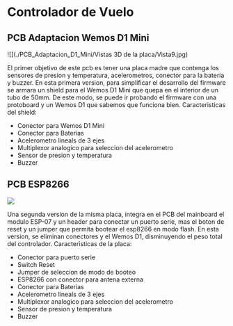 # Controlador de Vuelo

## PCB Adaptacion Wemos D1 Mini
 
 ![](./PCB_Adaptacion_D1_Mini/Vistas 3D de la placa/Vista9.jpg)
 
 El primer objetivo de este pcb es tener una placa madre que contenga los sensores de presion y temperatura, acelerometros, conector para la bateria y buzzer.
 En esta primera version, para simplificar el desarrollo del firmware se armara un shield para el Wemos D1 Mini que quepa en el interior de un tubo de 50mm. De este modo, se puede ir probando el firmware con una protoboard y un Wemos D1 que sabemos que funciona bien.
 Caracteristicas del shield:
-  	 Conector para Wemos D1 Mini
-  	 Conector para Baterias
-  	 Acelerometro lineals de 3 ejes
-  	 Multiplexor analogico para seleccion del acelerometro
-  	 Sensor de presion y temperatura
-  	 Buzzer
 
## PCB ESP8266

 ![](https://circuits4you.com/wp-content/uploads/2016/12/ESP8266-Programming-Circuit.png)

 Una segunda version de la misma placa, integra en el PCB del mainboard el modulo ESP-07 y un header para conectar un puerto serie, mas el boton de reset y un jumper que permita bootear el esp8266 en modo flash.
 En esta version, se eliminan conectores y el Wemos D1, disminuyendo el peso total del controlador.
 Caracteristicas de la placa:
-  	 Conector para puerto serie
-  	 Switch Reset
-  	 Jumper de seleccion de modo de booteo
-  	 ESP8266 con conector para antena externa
-  	 Conector para Baterias
-  	 Acelerometro lineals de 3 ejes
-  	 Multiplexor analogico para seleccion del acelerometro
-  	 Sensor de presion y temperatura
-  	 Buzzer
 
